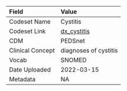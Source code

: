 |Field            |Value                 |
|:----------------|:---------------------|
|Codeset Name     |Cystitis              |
|Codeset Link     |[dx_cystitis](https://github.com/PEDSnet/Variable-Dictionary/blob/main/condition/dx_cystitis.csv)|
|CDM              |PEDSnet               |
|Clinical Concept |diagnoses of cystitis |
|Vocab            |SNOMED                |
|Date Uploaded    |2022-03-15            |
|Metadata         |NA                    |
